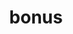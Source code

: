 ---
title: bonus
meaning: good
ch: [twelve, f1, f]
pos: totadjective
femstem: bon
femend: a
neutstem: bon
neutend: um
six: y
---